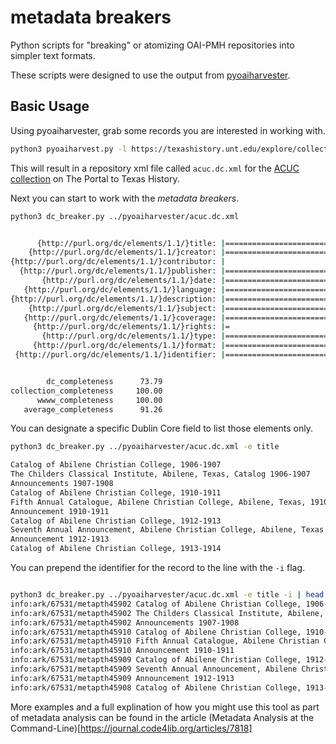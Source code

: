 metadata breakers
=================

Python scripts for "breaking" or atomizing OAI-PMH repositories into simpler text formats. 

These scripts were designed to use the output from [pyoaiharvester](https://github.com/vphill/pyoaiharvester). 

Basic Usage
-----------

Using pyoaiharvester, grab some records you are interested in working with. 

```bash
python3 pyoaiharvest.py -l https://texashistory.unt.edu/explore/collections/ACUC/oai/ -o acuc.dc.xml
```
 
This will result in a repository xml file called `acuc.dc.xml` for the [ACUC collection](https://texashistory.unt.edu/explore/collections/ACUC/) on The Portal to Texas History.

Next you can start to work with the _metadata breakers_. 

```bash
python3 dc_breaker.py ../pyoaiharvester/acuc.dc.xml


      {http://purl.org/dc/elements/1.1/}title: |=========================|    191/191 | 100.00%
    {http://purl.org/dc/elements/1.1/}creator: |=========================|    191/191 | 100.00%
{http://purl.org/dc/elements/1.1/}contributor: |                         |      3/191 |   1.57%
  {http://purl.org/dc/elements/1.1/}publisher: |=========================|    191/191 | 100.00%
       {http://purl.org/dc/elements/1.1/}date: |=========================|    191/191 | 100.00%
   {http://purl.org/dc/elements/1.1/}language: |=========================|    191/191 | 100.00%
{http://purl.org/dc/elements/1.1/}description: |=========================|    191/191 | 100.00%
    {http://purl.org/dc/elements/1.1/}subject: |=========================|    191/191 | 100.00%
   {http://purl.org/dc/elements/1.1/}coverage: |=========================|    191/191 | 100.00%
     {http://purl.org/dc/elements/1.1/}rights: |=                        |     10/191 |   5.24%
       {http://purl.org/dc/elements/1.1/}type: |=========================|    191/191 | 100.00%
     {http://purl.org/dc/elements/1.1/}format: |=========================|    191/191 | 100.00%
 {http://purl.org/dc/elements/1.1/}identifier: |=========================|    191/191 | 100.00%


        dc_completeness      73.79
collection_completeness     100.00
      wwww_completeness     100.00
   average_completeness      91.26
```

You can designate a specific Dublin Core field to list those elements only. 

```bash
python3 dc_breaker.py ../pyoaiharvester/acuc.dc.xml -e title

Catalog of Abilene Christian College, 1906-1907
The Childers Classical Institute, Abilene, Texas, Catalog 1906-1907
Announcements 1907-1908
Catalog of Abilene Christian College, 1910-1911
Fifth Annual Catalogue, Abilene Christian College, Abilene, Texas, 1910-1911
Announcement 1910-1911
Catalog of Abilene Christian College, 1912-1913
Seventh Annual Announcement, Abilene Christian College, Abilene, Texas, 1912-1913
Announcement 1912-1913
Catalog of Abilene Christian College, 1913-1914
```

You can prepend the identifier for the record to the line with the `-i` flag. 

```bash

python3 dc_breaker.py ../pyoaiharvester/acuc.dc.xml -e title -i | head
info:ark/67531/metapth45902	Catalog of Abilene Christian College, 1906-1907
info:ark/67531/metapth45902	The Childers Classical Institute, Abilene, Texas, Catalog 1906-1907
info:ark/67531/metapth45902	Announcements 1907-1908
info:ark/67531/metapth45910	Catalog of Abilene Christian College, 1910-1911
info:ark/67531/metapth45910	Fifth Annual Catalogue, Abilene Christian College, Abilene, Texas, 1910-1911
info:ark/67531/metapth45910	Announcement 1910-1911
info:ark/67531/metapth45909	Catalog of Abilene Christian College, 1912-1913
info:ark/67531/metapth45909	Seventh Annual Announcement, Abilene Christian College, Abilene, Texas, 1912-1913
info:ark/67531/metapth45909	Announcement 1912-1913
info:ark/67531/metapth45908	Catalog of Abilene Christian College, 1913-1914
```

More examples and a full explination of how you might use this tool as part of metadata analysis can be found in the article (Metadata Analysis at the Command-Line)[https://journal.code4lib.org/articles/7818]
